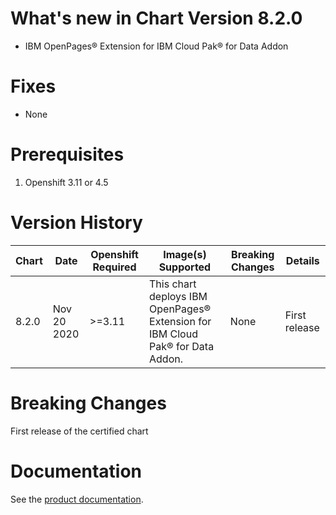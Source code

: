 # What's new in Chart Version 8.2.0

* IBM OpenPages® Extension for IBM Cloud Pak® for Data Addon 

# Fixes

* None

# Prerequisites

1. Openshift 3.11 or 4.5

# Version History

| Chart | Date               | Openshift Required | Image(s) Supported | Breaking Changes | Details |
| ----- | ------------------ | ------------------- | ------------------ | ---------------- | ------- |
| 8.2.0 | Nov 20 2020   | >=3.11            | This chart deploys IBM OpenPages® Extension for IBM Cloud Pak® for Data Addon. | None             | First release

# Breaking Changes

First release of the certified chart

# Documentation

See the [product documentation](https://www.ibm.com/support/knowledgecenter/SSFUEU).
